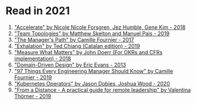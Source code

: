 # Read in 2021

1. ["Accelerate" by Nicole Nicole Forsgren, Jez Humble, Gene Kim - 2018]
2. ["Team Topologies" by Matthew Skelton and Manuel Pais - 2019]
3. ["The Manager's Path" by Camille Fournier - 2017]
4. ["Exhalation" by Ted Chiang (Catalan edition) - 2019]
5. ["Measure What Matters" by John Doerr (For OKRs and CFRs implementation) - 2018]
6. ["Domain-Driven Design" by Eric Evans - 2013]
7. ["97 Things Every Engineering Manager Should Know" by Camille Fournier - 2019]
8. ["Kubernetes Operators" by Jason Dobies, Joshua Wood - 2020]
9. ["From a Distance - A practical guide for remote leadership" by Valentina Thörner - 2019]

["Accelerate" by Nicole Nicole Forsgren, Jez Humble, Gene Kim - 2018]:https://books.google.es/books/about/Accelerate.html?id=85XHAQAACAAJ&redir_esc=y
["Team Topologies" by Matthew Skelton and Manuel Pais - 2019]:https://teamtopologies.com/book
["The Manager's Path" by Camille Fournier - 2017]:https://www.oreilly.com/library/view/the-managers-path/9781491973882/
["Exhalation" by Ted Chiang (Catalan edition) - 2019]:https://www.goodreads.com/en/book/show/41160292-exhalation 
["Measure What Matters" by John Doerr (For OKRs and CFRs implementation) - 2018]:https://www.whatmatters.com/the-book/
["Domain-Driven Design" by Eric Evans - 2013]:https://www.oreilly.com/library/view/domain-driven-design-tackling/0321125215/
["97 Things Every Engineering Manager Should Know" by Camille Fournier - 2019]:https://www.oreilly.com/library/view/97-things-every/9781492050896/
["Kubernetes Operators" by Jason Dobies, Joshua Wood - 2020]:https://www.oreilly.com/library/view/kubernetes-operators/9781492048039/
["From a Distance - A practical guide for remote leadership" by Valentina Thörner - 2019]:https://valentinathoerner.com/from-a-distance-book-remote-leadership/
